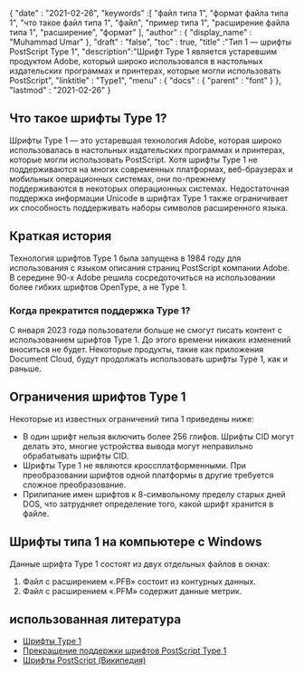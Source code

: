 {
  "date" : "2021-02-26",
  "keywords" :[ "файл типа 1", "формат файла типа 1", "что такое файл типа 1", "файл", "пример типа 1", "расширение файла типа 1", "расширение", "формат" ],
  "author" : {
    "display_name" : "Muhammad Umar"
},
  "draft" : "false",
  "toc" : true,
  "title" :"Тип 1 — шрифты PostScript Type 1",
  "description":"Шрифт Type 1 является устаревшим продуктом Adobe, который широко использовался в настольных издательских программах и принтерах, которые могли использовать PostScript",
  "linktitle" : "Type1",
  "menu" : {
    "docs" : {
      "parent" : "font"
}
},
  "lastmod" : "2021-02-26"
}

## Что такое шрифты Type 1?

Шрифты Type 1 — это устаревшая технология Adobe, которая широко использовалась в настольных издательских программах и принтерах, которые могли использовать PostScript. Хотя шрифты Type 1 не поддерживаются на многих современных платформах, веб-браузерах и мобильных операционных системах, они по-прежнему поддерживаются в некоторых операционных системах. Недостаточная поддержка информации Unicode в шрифтах Type 1 также ограничивает их способность поддерживать наборы символов расширенного языка.

## Краткая история

Технология шрифтов Type 1 была запущена в 1984 году для использования с языком описания страниц PostScript компании Adobe. В середине 90-х Adobe решила сосредоточиться на использовании более гибких шрифтов OpenType, а не Type 1.

### Когда прекратится поддержка Type 1?
С января 2023 года пользователи больше не смогут писать контент с использованием шрифтов Type 1. До этого времени никаких изменений вноситься не будет.
Некоторые продукты, такие как приложения Document Cloud, будут продолжать использовать шрифты Type 1, как и раньше.


## Ограничения шрифтов Type 1

Некоторые из известных ограничений типа 1 приведены ниже:

- В один шрифт нельзя включить более 256 глифов. Шрифты CID могут делать это, многие устройства вывода могут неправильно обрабатывать шрифты CID.
- Шрифты Type 1 не являются кроссплатформенными. При преобразовании шрифтов одной платформы в другие требуется сложное преобразование.
- Прилипание имен шрифтов к 8-символьному пределу старых дней DOS, что затрудняет определение того, какой шрифт хранится в файле.

## Шрифты типа 1 на компьютере с Windows
Данные шрифта Type 1 состоят из двух отдельных файлов в окнах:

1. Файл с расширением «.PFB» состоит из контурных данных.
2. Файл с расширением «.PFM» содержит данные метрик.

## использованная литература
* [Шрифты Type 1](https://www.prepressure.com/fonts/basics/type1)
* [Прекращение поддержки шрифтов PostScript Type 1](https://helpx.adobe.com/fonts/kb/postscript-type-1-fonts-end-of-support.html)
* [Шрифты PostScript (Википедия)](https://en.wikipedia.org/wiki/PostScript_fonts)

